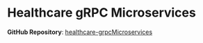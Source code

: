 # Healthcare gRPC Microservices
**GitHub Repository**: [healthcare-grpcMicroservices](https://github.com/SAMKE-glitch/healthcare-grpcMicorservices)  